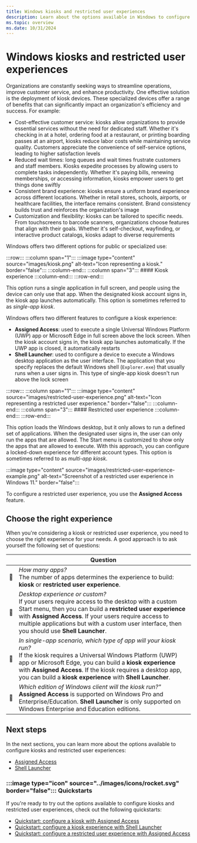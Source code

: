 ```yaml
---
title: Windows kiosks and restricted user experiences
description: Learn about the options available in Windows to configure kiosks and restricted user experiences.
ms.topic: overview
ms.date: 10/31/2024
---
```


# Windows kiosks and restricted user experiences

Organizations are constantly seeking ways to streamline operations, improve customer service, and enhance productivity. One effective solution is the deployment of kiosk devices. These specialized devices offer a range of benefits that can significantly impact an organization's efficiency and success. For example:

- Cost-effective customer service: kiosks allow organizations to provide essential services without the need for dedicated staff. Whether it's checking in at a hotel, ordering food at a restaurant, or printing boarding passes at an airport, kiosks reduce labor costs while maintaining service quality. Customers appreciate the convenience of self-service options, leading to higher satisfaction levels
- Reduced wait times: long queues and wait times frustrate customers and staff members. Kiosks expedite processes by allowing users to complete tasks independently. Whether it's paying bills, renewing memberships, or accessing information, kiosks empower users to get things done swiftly
- Consistent brand experience: kiosks ensure a uniform brand experience across different locations. Whether in retail stores, schools, airports, or healthcare facilities, the interface remains consistent. Brand consistency builds trust and reinforces the organization's image
- Customization and flexibility: kiosks can be tailored to specific needs. From touchscreens to barcode scanners, organizations choose features that align with their goals. Whether it's self-checkout, wayfinding, or interactive product catalogs, kiosks adapt to diverse requirements

Windows offers two different options for public or specialized use:

:::row:::
    :::column span="1":::
    :::image type="content" source="images/kiosk.png" alt-text="Icon representing a kiosk." border="false":::
    :::column-end:::
    :::column span="3":::
    #### Kiosk experience
    :::column-end:::
:::row-end:::

This option runs a single application in full screen, and people using the device can only use that app. When the designated kiosk account signs in, the kiosk app launches automatically. This option is sometimes referred to as *single-app kiosk*.

Windows offers two different features to configure a kiosk experience:

- **Assigned Access**: used to execute a single Universal Windows Platform (UWP) app or Microsoft Edge in full screen above the lock screen. When the kiosk account signs in, the kiosk app launches automatically. If the UWP app is closed, it automatically restarts
- **Shell Launcher**: used to configure a device to execute a Windows desktop application as the user interface. The application that you specify replaces the default Windows shell (`Explorer.exe`) that usually runs when a user signs in. This type of single-app kiosk doesn't run above the lock screen

:::row:::
    :::column span="1":::
    :::image type="content" source="images/restricted-user-experience.png" alt-text="Icon representing a restricted user experience." border="false":::
    :::column-end:::
    :::column span="3":::
    #### Restricted user experience
    :::column-end:::
:::row-end:::

This option loads the Windows desktop, but it only allows to run a defined set of applications. When the designated user signs in, the user can only run the apps that are allowed. The Start menu is customized to show only the apps that are allowed to execute. With this approach, you can configure a locked-down experience for different account types. This option is sometimes referred to as *multi-app kiosk*.

:::image type="content" source="images/restricted-user-experience-example.png" alt-text="Screenshot of a restricted user experience in Windows 11." border="false":::

To configure a restricted user experience, you use the **Assigned Access** feature.

## Choose the right experience

When you're considering a kiosk or restricted user experience, you need to choose the right experience for your needs. A good approach is to ask yourself the following set of questions:

| | Question |
|--|--|
| **🔲** | *How many apps?* <br>The number of apps determines the experience to build: **kiosk** or **restricted user experience**.|
| **🔲** | *Desktop experience or custom?* <br>If your users require access to the desktop with a custom Start menu, then you can build a **restricted user experience** with **Assigned Access**. If your users require access to multiple applications but with a custom user interface, then you should use **Shell Launcher**.|
| **🔲** | *In single-app scenario, which type of app will your kiosk run?* <br>If the kiosk requires a Universal Windows Platform (UWP) app or Microsoft Edge, you can build a **kiosk experience** with **Assigned Access**. If the kiosk requires a desktop app, you can build a **kiosk experience** with **Shell Launcher**.|
| **🔲** | *Which edition of Windows client will the kiosk run?"* <br>**Assigned Access** is supported on Windows Pro and Enterprise/Education. **Shell Launcher** is only supported on Windows Enterprise and Education editions.|

## Next steps

In the next sections, you can learn more about the options available to configure kiosks and restricted user experiences:

- [Assigned Access](overview.md)
- [Shell Launcher](shell-launcher/index.md)

### :::image type="icon" source="../images/icons/rocket.svg" border="false"::: Quickstarts

If you're ready to try out the options available to configure kiosks and restricted user experiences, check out the following quickstarts:

- [Quickstart: configure a kiosk with Assigned Access](quickstart-kiosk.md)
- [Quickstart: configure a kiosk experience with Shell Launcher](shell-launcher/quickstart-kiosk.md)
- [Quickstart: configure a restricted user experience with Assigned Access](quickstart-restricted-user-experience.md)